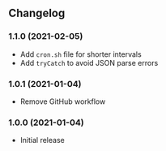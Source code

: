 ## Changelog

### 1.1.0 (2021-02-05)
* Add `cron.sh` file for shorter intervals
* Add `tryCatch` to avoid JSON parse errors

### 1.0.1 (2021-01-04)
* Remove GitHub workflow

### 1.0.0 (2021-01-04)
* Initial release
